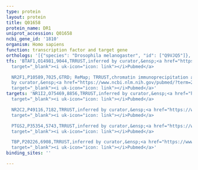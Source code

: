 ```yaml
---
type: protein
layout: protein
title: Q01658
protein_name: DR1
uniprot_accession: Q01658
ncbi_gene_id: '1810'
organism: Homo sapiens
function: transcription factor and target gene
orthologs: '[{"species": "Drosophila melanogaster", "id": ["Q9VJQ5"]}, {"species": "Caenorhabditis elegans", "id": ["O45550"]}, {"species": "Mus musculus", "id": ["<a href=\"/protein/q91wv0\">Q91WV0</a>"]}, {"species": "Rattus norvegicus", "id": ["Q5XI68"]}]'
tfs: 'BTAF1,O14981,9044,TRRUST,inferred by curator,&ensp;<a href="https://www.ncbi.nlm.nih.gov/pubmed/?term=20627952%5Buid%5D+OR+29087512%5Buid%5D"
  target="_blank"><i uk-icon="icon: link"></i>Pubmed</a>

  NR2F1,P10589,7025,GTRD; ReMap; TRRUST,chromatin immunoprecipitation assay; inferred
  by curator,&ensp;<a href="https://www.ncbi.nlm.nih.gov/pubmed/?term=22357705%5Buid%5D+OR+27924024%5Buid%5D+OR+29126285%5Buid%5D+OR+29087512%5Buid%5D"
  target="_blank"><i uk-icon="icon: link"></i>Pubmed</a>'
targets: 'NR1I2,O75469,8856,TRRUST,inferred by curator,&ensp;<a href="https://www.ncbi.nlm.nih.gov/pubmed/?term=18305375%5Buid%5D+OR+29087512%5Buid%5D"
  target="_blank"><i uk-icon="icon: link"></i>Pubmed</a>

  NR2C2,P49116,7182,TRRUST,inferred by curator,&ensp;<a href="https://www.ncbi.nlm.nih.gov/pubmed/?term=21126370%5Buid%5D+OR+29087512%5Buid%5D"
  target="_blank"><i uk-icon="icon: link"></i>Pubmed</a>

  PTGS2,P35354,5743,TRRUST,inferred by curator,&ensp;<a href="https://www.ncbi.nlm.nih.gov/pubmed/?term=11840453%5Buid%5D+OR+29087512%5Buid%5D"
  target="_blank"><i uk-icon="icon: link"></i>Pubmed</a>

  TBP,P20226,6908,TRRUST,inferred by curator,&ensp;<a href="https://www.ncbi.nlm.nih.gov/pubmed/?term=16858867%5Buid%5D+OR+8670811%5Buid%5D+OR+29087512%5Buid%5D"
  target="_blank"><i uk-icon="icon: link"></i>Pubmed</a>'
binding_sites: ''

---
```


